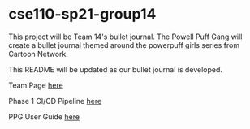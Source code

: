 # cse110-sp21-group14
This project will be Team 14's bullet journal. The Powell Puff Gang will create a bullet journal themed around the powerpuff girls series from Cartoon Network.

This README will be updated as our bullet journal is developed.

Team Page [here](admin/team.md)

Phase 1 CI/CD Pipeline [here](admin/cipipeline/phase1.md)

PPG User Guide [here](admin/user-guide.md)